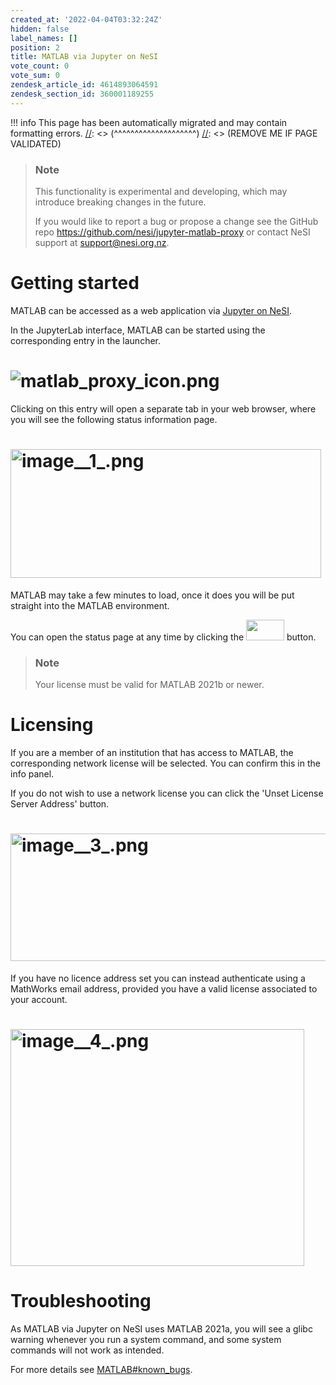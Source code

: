 ```yaml
---
created_at: '2022-04-04T03:32:24Z'
hidden: false
label_names: []
position: 2
title: MATLAB via Jupyter on NeSI
vote_count: 0
vote_sum: 0
zendesk_article_id: 4614893064591
zendesk_section_id: 360001189255
---
```



[//]: <> (REMOVE ME IF PAGE VALIDATED)
[//]: <> (vvvvvvvvvvvvvvvvvvvv)
!!! info
    This page has been automatically migrated and may contain formatting errors.
[//]: <> (^^^^^^^^^^^^^^^^^^^^)
[//]: <> (REMOVE ME IF PAGE VALIDATED)
<blockquote class="blockquote-prereq">
<h3 id="prerequisites">Note</h3>
<p>This functionality is experimental and developing, which may introduce breaking changes in the future.</p>
<p>If you would like to report a bug or propose a change see the GitHub repo <a href="https://github.com/nesi/jupyter-matlab-proxy?organization=nesi&amp;organization=nesi" target="_blank" rel="noopener">https://github.com/nesi/jupyter-matlab-proxy</a> or contact NeSI support at <a href="mailto:support@nesi.org.nz">support@nesi.org.nz</a>.</p>
</blockquote>
<h1>Getting started</h1>
<p>MATLAB can be accessed as a web application via <a href="https://support.nesi.org.nz/hc/en-gb/articles/360001555615" target="_blank" rel="noopener">Jupyter on NeSI</a>.</p>
<p>In the JupyterLab interface, MATLAB can be started using the corresponding entry in the launcher.</p>
<h1><img src="https://support.nesi.org.nz/hc/article_attachments/4620542958863/matlab_proxy_icon.png" alt="matlab_proxy_icon.png"></h1>
<p>Clicking on this entry will open a separate tab in your web browser, where you will see the following status information page.</p>
<h1><img src="https://support.nesi.org.nz/hc/article_attachments/4620562032399/image__1_.png" alt="image__1_.png" width="497" height="206"></h1>
<p>MATLAB may take a few minutes to load, once it does you will be put straight into the MATLAB environment. </p>
<p>You can open the status page at any time by clicking the <a href="https://github.com/mathworks/jupyter-matlab-proxy/raw/main/img/tools_icon.png" target="_blank" rel="noopener noreferrer"><img src="https://github.com/mathworks/jupyter-matlab-proxy/raw/main/img/tools_icon.png" width="61" height="33"></a> button.</p>
<blockquote class="blockquote-prereq">
<h3 id="prerequisites">Note</h3>
<p>Your license must be valid for MATLAB 2021b or newer.</p>
</blockquote>
<h1>Licensing</h1>
<p>If you are a member of an institution that has access to MATLAB, the corresponding network license will be selected. You can confirm this in the info panel.</p>
<p>If you do not wish to use a network license you can click the 'Unset License Server Address' button.</p>
<h1><img src="https://support.nesi.org.nz/hc/article_attachments/4620518934031/image__3_.png" alt="image__3_.png" width="517" height="204"></h1>
<p>If you have no licence address set you can instead authenticate using a MathWorks email address, provided you have a valid license associated to your account.</p>
<h1><img src="https://support.nesi.org.nz/hc/article_attachments/4620518977423/image__4_.png" alt="image__4_.png" width="470" height="379"></h1>
<h1>Troubleshooting</h1>
<p>As MATLAB via Jupyter on NeSI uses MATLAB 2021a, you will see a glibc warning whenever you run a system command, and some system commands will not work as intended.</p>
<p>For more details see <a href="https://support.nesi.org.nz/hc/en-gb/articles/212639047#known_bugs" target="_blank" rel="noopener">MATLAB#known_bugs</a>.</p>
<p> </p>
<p> </p>
